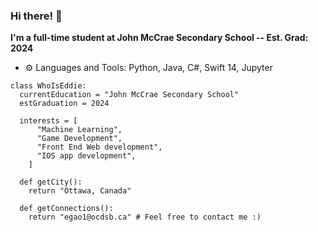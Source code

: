 ### Hi there! 👋

**I'm a full-time student at John McCrae Secondary School -- Est. Grad: 2024**

- ⚙️ Languages and Tools: Python, Java, C#, Swift 14, Jupyter



```
class WhoIsEddie:
  currentEducation = "John McCrae Secondary School"
  estGraduation = 2024 
  
  interests = [
      "Machine Learning",
      "Game Development",
      "Front End Web development",
      "IOS app development",
    ]
  
  def getCity():
    return "Ottawa, Canada"
   
  def getConnections():
    return "egao1@ocdsb.ca" # Feel free to contact me :)

```
